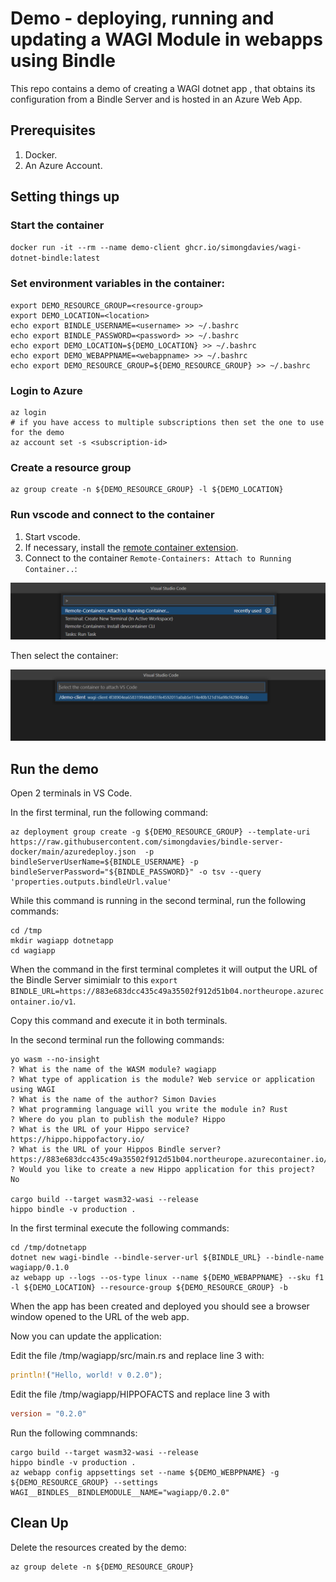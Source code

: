 # Demo - deploying, running and updating a WAGI Module in webapps using Bindle

This repo contains a demo of creating a WAGI dotnet app , that obtains its configuration from a Bindle Server and is hosted in an Azure Web App.


## Prerequisites

1. Docker.
1. An Azure Account.


## Setting things up

### Start the container 

`docker run -it --rm --name demo-client ghcr.io/simongdavies/wagi-dotnet-bindle:latest`

### Set environment variables in the container:

``` shell
export DEMO_RESOURCE_GROUP=<resource-group> 
export DEMO_LOCATION=<location> 
echo export BINDLE_USERNAME=<username> >> ~/.bashrc
echo export BINDLE_PASSWORD=<password> >> ~/.bashrc
echo export DEMO_LOCATION=${DEMO_LOCATION} >> ~/.bashrc
echo export DEMO_WEBAPPNAME=<webappname> >> ~/.bashrc
echo export DEMO_RESOURCE_GROUP=${DEMO_RESOURCE_GROUP} >> ~/.bashrc

```

### Login to Azure

``` shell
az login
# if you have access to multiple subscriptions then set the one to use for the demo
az account set -s <subscription-id>
```

### Create a resource group

``` shell
az group create -n ${DEMO_RESOURCE_GROUP} -l ${DEMO_LOCATION}
```

### Run vscode and connect to the container

1. Start vscode.
1. If necessary, install the [remote container extension](https://marketplace.visualstudio.com/items?itemName=ms-vscode-remote.remote-containers).
1. Connect to the container `Remote-Containers: Attach to Running Container..`:

![Connect to remote container](./images/remote-container.png)

Then select the container:

![Select the remote container](./images/select-container.png)

## Run the demo

Open 2 terminals in VS Code.

In the first terminal, run the following command:

``` shell
az deployment group create -g ${DEMO_RESOURCE_GROUP} --template-uri https://raw.githubusercontent.com/simongdavies/bindle-server-docker/main/azuredeploy.json  -p bindleServerUserName=${BINDLE_USERNAME} -p bindleServerPassword="${BINDLE_PASSWORD}" -o tsv --query 'properties.outputs.bindleUrl.value'
```

While this command is running in the second terminal, run the following commands:

``` shell
cd /tmp
mkdir wagiapp dotnetapp
cd wagiapp
```

When the command in the first terminal completes it will output the URL of the Bindle Server simimialr to this `export BINDLE_URL=https://883e683dcc435c49a35502f912d51b04.northeurope.azurecontainer.io/v1`.

Copy this command and execute it in both terminals.

In the second terminal run the following commands:

``` shell
yo wasm --no-insight
? What is the name of the WASM module? wagiapp
? What type of application is the module? Web service or application using WAGI
? What is the name of the author? Simon Davies
? What programming language will you write the module in? Rust
? Where do you plan to publish the module? Hippo
? What is the URL of your Hippo service? https://hippo.hippofactory.io/
? What is the URL of your Hippos Bindle server? https://883e683dcc435c49a35502f912d51b04.northeurope.azurecontainer.io/v1
? Would you like to create a new Hippo application for this project? No

cargo build --target wasm32-wasi --release
hippo bindle -v production .
```

In the first terminal execute the following commands:

``` shell
cd /tmp/dotnetapp
dotnet new wagi-bindle --bindle-server-url ${BINDLE_URL} --bindle-name wagiapp/0.1.0
az webapp up --logs --os-type linux --name ${DEMO_WEBAPPNAME} --sku f1 -l ${DEMO_LOCATION} --resource-group ${DEMO_RESOURCE_GROUP} -b

```

When the app has been created and deployed you should see a browser window opened to the URL of the web app.

Now you can update the application:

Edit the file /tmp/wagiapp/src/main.rs and replace line 3 with:

```rust
println!("Hello, world! v 0.2.0");

```

Edit the file /tmp/wagiapp/HIPPOFACTS and replace line 3 with

```toml
version = "0.2.0"
```

Run the following commnands:

```shell
cargo build --target wasm32-wasi --release
hippo bindle -v production .
az webapp config appsettings set --name ${DEMO_WEBPPNAME} -g ${DEMO_RESOURCE_GROUP} --settings WAGI__BINDLES__BINDLEMODULE__NAME="wagiapp/0.2.0"
```

## Clean Up

Delete the resources created by the demo:

``` shell
az group delete -n ${DEMO_RESOURCE_GROUP}
```

